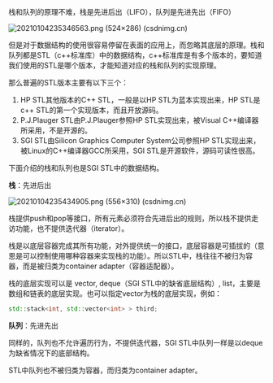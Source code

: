 栈和队列的原理不难，栈是先进后出（LIFO），队列是先进先出（FIFO）

![20210104235346563.png (524×286) (csdnimg.cn)](https://img-blog.csdnimg.cn/20210104235346563.png)

但是对于数据结构的使用很容易停留在表面的应用上，而忽略其底层的原理。栈和队列都是STL（c++标准库）中的数据结构，c++标准库是有多个版本的，要知道我们使用的STL是哪个版本，才能知道对应的栈和队列的实现原理。

那么普遍的STL版本主要有以下三个：

1. HP STL其他版本的C++ STL，一般是以HP STL为蓝本实现出来，HP STL是c++ STL的第一个实现版本，而且开放源码。
2. P.J.Plauger STL由P.J.Plauger参照HP STL实现出来，被Visual C++编译器所采用，不是开源的。
3. SGI STL由Silicon Graphics Computer System公司参照HP STL实现出来，被Linux的C++编译器GCC所采用，SGI STL是开源软件，源码可读性很高。

下面介绍的栈和队列也是SGI STL中的数据结构。

**栈**：先进后出

![20210104235434905.png (556×310) (csdnimg.cn)](https://img-blog.csdnimg.cn/20210104235434905.png)

栈提供push和pop等接口，所有元素必须符合先进后出的规则，所以栈不提供走访功能，也不提供迭代器（iterator）。

栈是以底层容器完成其所有功能，对外提供统一的接口，底层容器是可插拔的（意思是可以控制使用哪种容器来实现栈的功能）。所以STL中，栈往往不被归为容器，而是被归类为container adapter（容器适配器）。

栈的底层实现可以是 vector, deque（SGI STL中的缺省底层结构）, list，主要是数组和链表的底层实现。也可以指定vector为栈的底层实现，例如：

```c++
std::stack<int, std::vector<int> > third;
```



**队列**：先进先出

同样的，队列也不允许遍历行为，不提供迭代器，SGI STL中队列一样是以deque为缺省情况下的底部结构。

STL中队列也不被归类为容器，而归类为container adapter。